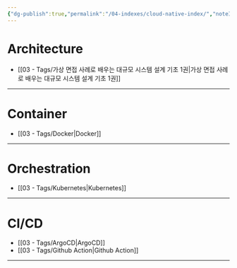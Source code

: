 ```yaml
---
{"dg-publish":true,"permalink":"/04-indexes/cloud-native-index/","noteIcon":""}
---
```


# Architecture
- [[03 - Tags/가상 면접 사례로 배우는 대규모 시스템 설계 기초 1권\|가상 면접 사례로 배우는 대규모 시스템 설계 기초 1권]]

---
# Container
- [[03 - Tags/Docker\|Docker]]

---
# Orchestration
- [[03 - Tags/Kubernetes\|Kubernetes]]

---
# CI/CD
- [[03 - Tags/ArgoCD\|ArgoCD]]
- [[03 - Tags/Github Action\|Github Action]]

---